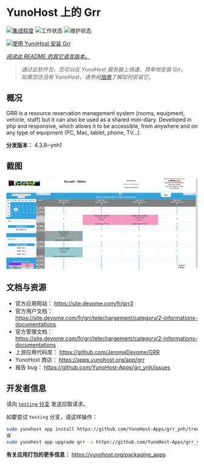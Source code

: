 <!--
注意：此 README 由 <https://github.com/YunoHost/apps/tree/master/tools/readme_generator> 自动生成
请勿手动编辑。
-->

# YunoHost 上的 Grr

[![集成程度](https://dash.yunohost.org/integration/grr.svg)](https://ci-apps.yunohost.org/ci/apps/grr/) ![工作状态](https://ci-apps.yunohost.org/ci/badges/grr.status.svg) ![维护状态](https://ci-apps.yunohost.org/ci/badges/grr.maintain.svg)

[![使用 YunoHost 安装 Grr](https://install-app.yunohost.org/install-with-yunohost.svg)](https://install-app.yunohost.org/?app=grr)

*[阅读此 README 的其它语言版本。](./ALL_README.md)*

> *通过此软件包，您可以在 YunoHost 服务器上快速、简单地安装 Grr。*  
> *如果您还没有 YunoHost，请参阅[指南](https://yunohost.org/install)了解如何安装它。*

## 概况

GRR is a resource reservation management system (rooms, equipment, vehicle, staff) but it can also be used as a shared mini-diary. Developed in php and responsive, which allows it to be accessible, from anywhere and on any type of equipment (PC, Mac, tablet, phone, TV...).


**分发版本：** 4.3.8~ynh1

## 截图

![Grr 的截图](./doc/screenshots/home.png)

## 文档与资源

- 官方应用网站： <https://site.devome.com/fr/grr3>
- 官方用户文档： <https://site.devome.com/fr/grr/telechargement/category/2-informations-documentations>
- 官方管理文档： <https://site.devome.com/fr/grr/telechargement/category/2-informations-documentations>
- 上游应用代码库： <https://github.com/JeromeDevome/GRR>
- YunoHost 商店： <https://apps.yunohost.org/app/grr>
- 报告 bug： <https://github.com/YunoHost-Apps/grr_ynh/issues>

## 开发者信息

请向 [`testing` 分支](https://github.com/YunoHost-Apps/grr_ynh/tree/testing) 发送拉取请求。

如要尝试 `testing` 分支，请这样操作：

```bash
sudo yunohost app install https://github.com/YunoHost-Apps/grr_ynh/tree/testing --debug
或
sudo yunohost app upgrade grr -u https://github.com/YunoHost-Apps/grr_ynh/tree/testing --debug
```

**有关应用打包的更多信息：** <https://yunohost.org/packaging_apps>

